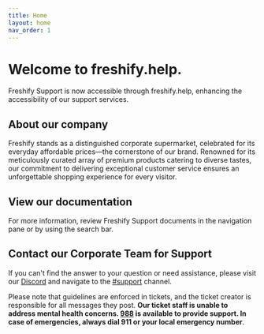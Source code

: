 ```yaml
---
title: Home
layout: home
nav_order: 1
---
```


# Welcome to freshify.help.
Freshify Support is now accessible through freshify.help, enhancing the accessibility of our support services.

## About our company
Freshify stands as a distinguished corporate supermarket, celebrated for its everyday affordable prices—the cornerstone of our brand. Renowned for its meticulously curated array of premium products catering to diverse tastes, our commitment to delivering exceptional customer service ensures an unforgettable shopping experience for every visitor.

## View our documentation
For more information, review Freshify Support documents in the navigation pane or by using the search bar.

## Contact our Corporate Team for Support
If you can't find the answer to your question or need assistance, please visit our [Discord](https://discord.gg/freshify) and navigate to the [#support](https://discord.com/channels/1206349742624473098/1206384658762432552) channel.

Please note that guidelines are enforced in tickets, and the ticket creator is responsible for all messages they post. **Our ticket staff is unable to address mental health concerns. [988](https://988lifeline.org) is available to provide support. In case of emergencies, always dial 911 or your local emergency number**.